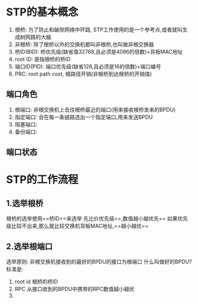 # STP的基本概念

1. 根桥: 为了防止和破除网络中环路, STP工作使用的是一个参考点,或者就叫生成树网路的大脑
2. 非根桥: 除了根桥以外的交换机都叫非根桥,也叫做非根交换器
3. 桥ID(BID): 桥优先级(缺省值32768,且必须是4096的倍数)+背板MAC地址
4. root ID: 是指根桥的桥ID
5. 端口ID(PID):  端口优先级(缺省128,且必须是16的倍数)+端口编号
6. PRC: root path cost, 根路径开销(非根桥到达根桥的开销值)

## 端口角色

1. 根端口: 非根交换机上去往根桥最近的端口(用来接收根桥发来的BPDU)
2. 指定端口: 会在每一条链路选出一个指定端口,用来发送BPDU
3. 阻塞端口: 
4. 备份端口:

## 端口状态




# STP的工作流程

## 1.选举根桥

根桥的选举使用==桥ID==来选举
先比价优先级==,数值越小越优先==
如果优先级比较不出来,那么就比较交换机背板MAC地址,==越小越优==

## 2.选举根端口

选举原则: 非根交换机接收到的最好的BPDU的接口为根端口
什么叫做好的BPDU? 标准是:
1. root id                    根桥的桥ID
2. RPC                        从接口收到的BPDU中携带的RPC数值越小越优
3. 